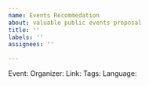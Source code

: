 ```yaml
---
name: Events Recommedation
about: valuable public events proposal
title: ''
labels: ''
assignees: ''

---
```


Event:
Organizer:
Link:
Tags:
Language:
